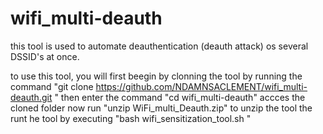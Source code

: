 # wifi_multi-deauth
this tool is used to automate deauthentication (deauth attack) os several DSSID's at once.

to use this tool, you will first beegin by clonning the tool by running the command   "git clone https://github.com/NDAMNSACLEMENT/wifi_multi-deauth.git "
then enter the command "cd wifi_multi-deauth" accces  the cloned folder 
now run "unzip  WiFi_multi_Deauth.zip" to unzip the tool
the runt he tool by executing "bash wifi_sensitization_tool.sh "
